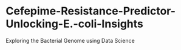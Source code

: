 # Cefepime-Resistance-Predictor-Unlocking-E.-coli-Insights
Exploring the Bacterial Genome using Data Science
